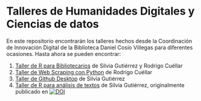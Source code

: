 # Talleres de Humanidades Digitales y Ciencias de datos
En este repositorio encontrarán los talleres hechos desde la Coordinación de Innovación Digital de la Biblioteca Daniel Cosío Villegas para diferentes ocasiones.
Hasta ahora se pueden encontrar:
1. [Taller de R para Bibliotecarios](https://github.com/ColmexBDCV/talleres/tree/master/R_para_bibliotecas) de Silvia Gutiérrez y Rodrigo Cuéllar
2. [Taller de Web Scraping con Python](https://github.com/ColmexBDCV/talleres/tree/master/Web_Scraping) de Rodrigo Cuéllar
3. [Taller de Github Desktop](https://github.com/ColmexBDCV/talleres/tree/master/Github) de Silvia Gutiérrez
4. [Taller de R para análisis de textos](https://github.com/ColmexBDCV/talleres/tree/master/R_procesamiento_textos) de Silvia Gutiérrez, originalmente publicado en [![DOI](https://zenodo.org/badge/DOI/10.5281/zenodo.2231472.svg)](https://doi.org/10.5281/zenodo.2231472)
